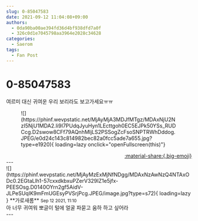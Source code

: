 ```yaml
---
slug: 0-85047583
date: 2021-09-12 11:04:08+09:00
authors:
  - 0da90ba00ae394fd36d4bf938dfd7a0f
  - 326c0d1e7045798aa3964e2028c34628
categories:
  - Saerom
tags:
  - Fan Post
---
```


# 0-85047583

<div class="post-container" markdown="1">
<div class="content-container md-sidebar__scrollwrap" markdown="1">

여르미 대신 귀여운 우리 보리라도 보고가세요ㅠㅠ
<figure markdown="1">
![](https://phinf.wevpstatic.net/MjAyMjA3MDJfMTgz/MDAxNjU2NzI5NjU1MDA2.Ii9I7PUdqJyuHyn1LEcttgoh0EC5EJPk50YSs_RUDCcg.D2swow8CFf79AQnhMljLS2PSSogZcFsoSNPTRWhDddog.JPEG/e0d24c143c814982bec82a0fcc5ade7a655.jpg?type=e1920){ loading=lazy onclick="openFullscreen(this)"}
</figure>


</div>
</div>

<div style="text-align: right;" markdown="1">
<a href="https://weverse.io/fromis9/fanpost/0-85047583" style="text-align: right;">:material-share:{.big-emoji}</a>
</div>
---

<div class="comments-container md-sidebar__scrollwrap" markdown="1">
<div class="comment" markdown="1">
<div class='id-container' markdown="1">
![](https://phinf.wevpstatic.net/MjAyMzExMjNfNDgg/MDAxNzAwNzQ4NTAxODc0.2EGtaLlh1-57cxxdkbxuPZerV329IZ1e5jfx-PEESOsg.D0140OYrn2gf5AidV-JLPeSUqIK9mFmUGEsyPVSrjPcg.JPEG/image.jpg?type=s72){ loading=lazy }
**<span class="artist">가로새롬</span>** <small>Sep 12 2021, 11:10</small><br>
</div>
<div class='comment-body' markdown="1">
아 너무 귀여워 뽀글이 털에 얼굴 파묻고 움하 하고 싶어라
</div>
</div>
</div>
---
